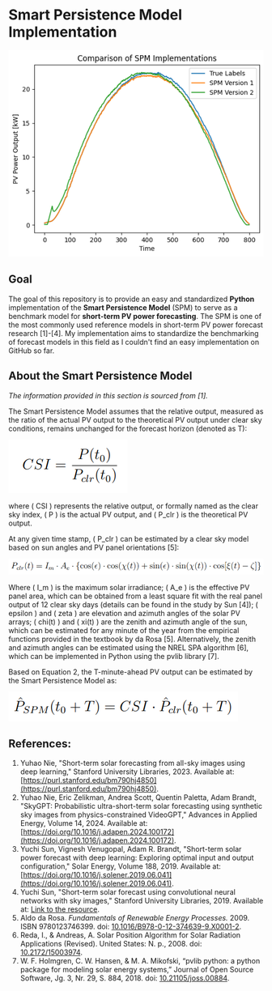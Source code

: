 # Smart Persistence Model Implementation

![Comparison SPM implementations ](images/comparison_SPM_implementations.png)

## Goal
The goal of this repository is to provide an easy and standardized **Python** implementation of the **Smart Persistence Model** (SPM) to serve as a benchmark model for **short-term PV power forecasting**. The SPM is one of the most commonly used reference models in short-term PV power forecast research [1]-[4]. My implementation aims to standardize the benchmarking of forecast models in this field as I couldn't find an easy implementation on GitHub so far.

## About the Smart Persistence Model
*The information provided in this section is sourced from [1].*

The Smart Persistence Model assumes that the relative output, measured as the ratio of the actual PV output to the theoretical PV output under clear sky conditions, remains unchanged for the forecast horizon (denoted as T):

![Clear Sky Index](images/CSI.PNG)

where \( CSI \) represents the relative output, or formally named as the clear sky index, \( P \) is the actual PV output, and \( P_clr \) is the theoretical PV output.

At any given time stamp, \( P_clr \) can be estimated by a clear sky model based on sun angles and PV panel orientations [5]:

![P_clr](images/P_ctl.PNG)

Where \( I_m \) is the maximum solar irradiance; \( A_e \) is the effective PV panel area, which can be obtained from a least square fit with the real panel output of 12 clear sky days (details can be found in the study by Sun [4]); \( epsilon \) and \( zeta \) are elevation and azimuth angles of the solar PV arrays; \( chi(t) \) and \( xi(t) \) are the zenith and azimuth angle of the sun, which can be estimated for any minute of the year from the empirical functions provided in the textbook by da Rosa [5]. Alternatively, the zenith and azimuth angles can be estimated using the NREL SPA algorithm [6], which can be implemented in Python using the pvlib library [7].

Based on Equation 2, the T-minute-ahead PV output can be estimated by the Smart Persistence Model as:

![SPM Prediction](images/SPM_pred.PNG)


## References:
1. Yuhao Nie, "Short-term solar forecasting from all-sky images using deep learning," Stanford University Libraries, 2023. Available at: [https://purl.stanford.edu/bm790hj4850](https://purl.stanford.edu/bm790hj4850).
2. Yuhao Nie, Eric Zelikman, Andrea Scott, Quentin Paletta, Adam Brandt, "SkyGPT: Probabilistic ultra-short-term solar forecasting using synthetic sky images from physics-constrained VideoGPT," Advances in Applied Energy, Volume 14, 2024. Available at: [https://doi.org/10.1016/j.adapen.2024.100172](https://doi.org/10.1016/j.adapen.2024.100172).
3. Yuchi Sun, Vignesh Venugopal, Adam R. Brandt, "Short-term solar power forecast with deep learning: Exploring optimal input and output configuration," Solar Energy, Volume 188, 2019. Available at: [https://doi.org/10.1016/j.solener.2019.06.041](https://doi.org/10.1016/j.solener.2019.06.041).
4. Yuchi Sun, "Short-term solar forecast using convolutional neural networks with sky images," Stanford University Libraries, 2019. Available at: [Link to the resource](https://purl.stanford.edu/fm704js1179).
5. Aldo da Rosa. *Fundamentals of Renewable Energy Processes.* 2009. ISBN 9780123746399. doi: [10.1016/B978-0-12-374639-9.X0001-2](https://doi.org/10.1016/B978-0-12-374639-9.X0001-2).
6. Reda, I., & Andreas, A. Solar Position Algorithm for Solar Radiation Applications (Revised). United States: N. p., 2008. doi: [10.2172/15003974](https://doi.org/10.2172/15003974).
7. W. F. Holmgren, C. W. Hansen, & M. A. Mikofski, “pvlib python: a python package for modeling solar energy systems,” Journal of Open Source Software, Jg. 3, Nr. 29, S. 884, 2018. doi: [10.21105/joss.00884](https://doi.org/10.21105/joss.00884).
